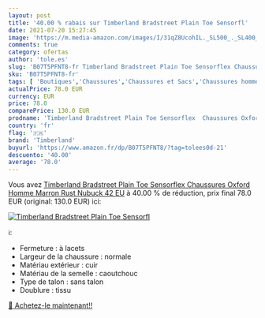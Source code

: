 ```yaml
---
layout: post
title: '40.00 % rabais sur Timberland Bradstreet Plain Toe Sensorfl'
date: 2021-07-20 15:27:45
image: 'https://m.media-amazon.com/images/I/31qZ8UcohIL._SL500_._SL400_.jpg'
comments: true
category: ofertas
author: 'tole.es'
slug: 'B07T5PFNT8-fr Timberland Bradstreet Plain Toe Sensorflex Chaussures...'
sku: 'B07T5PFNT8-fr'
tags: [ 'Boutiques','Chaussures','Chaussures et Sacs','Chaussures homme','Custom Stores','Oxfords et Derbies homme','timberland', ]
actualPrice: 78.0 EUR
currency: EUR
price: 78.0
comparePrice: 130.0 EUR
prodname: 'Timberland Bradstreet Plain Toe Sensorflex  Chaussures Oxford Homme  Marron Rust Nubuck  42 EU'
country: 'fr'
flag: '🇫🇷'
brand: 'Timberland'
buyurl: 'https://www.amazon.fr/dp/B07T5PFNT8/?tag=tolees0d-21'
descuento: '40.00'
average: '78.0'
---
```


Vous avez [Timberland Bradstreet Plain Toe Sensorflex  Chaussures Oxford Homme  Marron Rust Nubuck  42 EU](https://www.amazon.fr/dp/B07T5PFNT8/?tag=tolees0d-21)  à  40.00 % de réduction, prix final  78.0 EUR (original: 130.0 EUR) ici:

[![Timberland Bradstreet Plain Toe Sensorfl](https://m.media-amazon.com/images/I/31qZ8UcohIL._SL500_._SL400_.jpg)](https://www.amazon.fr/dp/B07T5PFNT8/?tag=tolees0d-21)

ℹ️:

- Fermeture : à lacets
- Largeur de la chaussure : normale
- Matériau extérieur : cuir
- Matériau de la semelle : caoutchouc
- Type de talon : sans talon
- Doublure : tissu

[🛒 Achetez-le maintenant!!](https://www.amazon.fr/dp/B07T5PFNT8/?tag=tolees0d-21)
